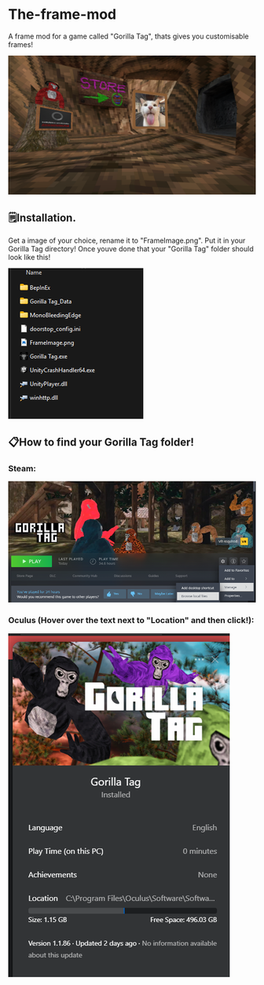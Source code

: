 # The-frame-mod
A frame mod for a game called "Gorilla Tag", thats gives you customisable frames!


![](https://github.com/RekoonGT/The-frame-mod/blob/main/Images/4.png)
## 🗒️Installation.
Get a image of your choice, rename it to "FrameImage.png". Put it in your Gorilla Tag directory! 
Once youve done that your "Gorilla Tag" folder should look like this!


![](https://github.com/RekoonGT/The-frame-mod/blob/main/Images/3.png)


## 📋How to find your Gorilla Tag folder!
### Steam:
![](https://github.com/RekoonGT/The-frame-mod/blob/main/Images/1.png)
### Oculus (Hover over the text next to "Location" and then click!):


![](https://github.com/RekoonGT/The-frame-mod/blob/main/Images/2.png)

